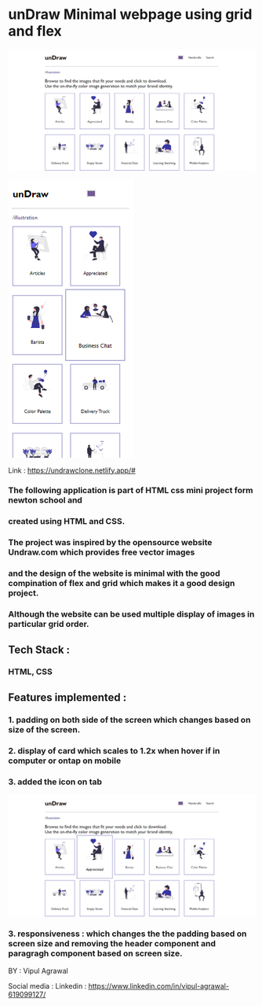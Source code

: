 # unDraw Minimal webpage using grid and flex

![alt text](https://github.com/vipulagr890/HTML---CSS-Mini-Project---HTML---CSS-Mini-Project---7ue3b1gastm8/blob/master/assets/webpage.png)

![alt text](https://github.com/vipulagr890/HTML---CSS-Mini-Project---HTML---CSS-Mini-Project---7ue3b1gastm8/blob/master/assets/mobilepage.png)

Link : https://undrawclone.netlify.app/#

### The following application is part of HTML css mini project form newton school and
### created using HTML and CSS.


### The project was inspired by the opensource website Undraw.com which provides free vector images
### and the design of the website is minimal with the good compination of flex and grid which makes it a good design project.
### Although the website can be used multiple display of images in particular grid order.


## Tech Stack : 

### HTML, CSS

## Features implemented :

### 1. padding on both side of the screen which changes based on size of the screen.
### 2. display of card which scales to 1.2x when hover if in computer or ontap on mobile
### 3. added the icon on tab

![](https://github.com/vipulagr890/HTML---CSS-Mini-Project---HTML---CSS-Mini-Project---7ue3b1gastm8/blob/master/assets/Card%20feature.png)
### 3. responsiveness : which changes the the padding based on screen size and removing the header component and paragragh component based on screen size.


BY : Vipul Agrawal


Social media : 
Linkedin : https://www.linkedin.com/in/vipul-agrawal-619099127/
